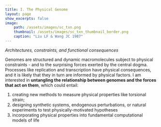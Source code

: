 ```yaml
---
title: I. The Physical Genome
layout: page
show_excerpts: false
image: 
    path: /assets/images/sc_txn.png
    thumbnail: /assets/images/sc_txn_thumbnail_border.png
    caption: "Liu LF & Wang JC 1987"
---
```


*Architectures, constraints, and functional consequences*

Genomes are structured and dynamic macromolecules subject to physical constraints - and to the surprising forces exerted by the central dogma. Processes like replication and transcription have physical consequences, and it is likely that they in turn are informed by physical factors. I am interested in **untangling the relationship between genomes and the forces that act on them**, which could entail:

1. creating new methods to measure physical properties like torsional strain;
2. designing synthetic systems, endogenous perturbations, or natural experiments to test physically-motivated hypotheses
3. incorporating physical properties into fundamental computational models of life

